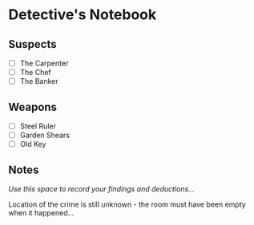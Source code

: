 # Detective's Notebook

## Suspects
- [ ] The Carpenter
- [ ] The Chef
- [ ] The Banker

## Weapons
- [ ] Steel Ruler
- [ ] Garden Shears
- [ ] Old Key

## Notes
*Use this space to record your findings and deductions...*

Location of the crime is still unknown - the room must have been empty when it happened...
